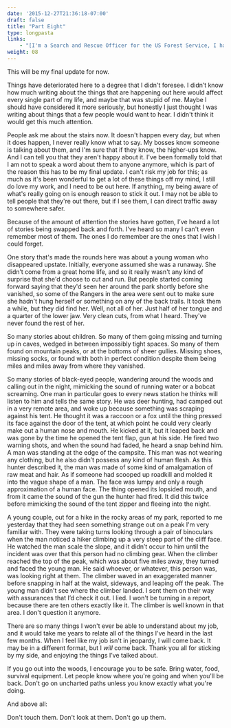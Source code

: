 ```yaml
---
date: '2015-12-27T21:36:18-07:00'
draft: false
title: "Part Eight"
type: longpasta
links:
    - "[I'm a Search and Rescue Officer for the US Forest Service, I have some stories to tell (Final Update)](https://www.reddit.com/r/nosleep/comments/3ydj67/im_a_search_and_rescue_officer_for_the_us_forest/)"
weight: 08
---
```


<section>

This will be my final update for now.

Things have deteriorated here to a degree that I didn't foresee. I didn’t know how much writing about the things that are happening out here would affect every single part of my life, and maybe that was stupid of me. Maybe I should have considered it more seriously, but honestly I just thought I was writing about things that a few people would want to hear. I didn't think it would get this much attention.

People ask me about the stairs now. It doesn't happen every day, but when it does happen, I never really know what to say. My bosses know someone is talking about them, and I'm sure that if they know, the higher-ups know. And I can tell you that they aren't happy about it. I've been formally told that I am not to speak a word about them to anyone anymore, which is part of the reason this has to be my final update. I can't risk my job for this; as much as it's been wonderful to get a lot of these things off my mind, I still do love my work, and I need to be out here. If anything, my being aware of what's really going on is enough reason to stick it out. I may not be able to tell people that they're out there, but if I see them, I can direct traffic away to somewhere safer.

Because of the amount of attention the stories have gotten, I’ve heard a lot of stories being swapped back and forth. I've heard so many I can't even remember most of them. The ones I do remember are the ones that I wish I could forget.

One story that's made the rounds here was about a young woman who disappeared upstate. Initially, everyone assumed she was a runaway. She didn’t come from a great home life, and so it really wasn't any kind of surprise that she'd choose to cut and run. But people started coming forward saying that they'd seen her around the park shortly before she vanished, so some of the Rangers in the area were sent out to make sure she hadn't hung herself or something on any of the back trails. It took them a while, but they did find her. Well, not all of her. Just half of her tongue and a quarter of the lower jaw. Very clean cuts, from what I heard. They've never found the rest of her.

So many stories about children. So many of them going missing and turning up in caves, wedged in between impossibly tight spaces. So many of them found on mountain peaks, or at the bottoms of sheer gullies. Missing shoes, missing socks, or found with both in perfect condition despite them being miles and miles away from where they vanished.

So many stories of black-eyed people, wandering around the woods and calling out in the night, mimicking the sound of running water or a bobcat screaming. One man in particular goes to every news station he thinks will listen to him and tells the same story. He was deer hunting, had camped out in a very remote area, and woke up because something was scraping against his tent. He thought it was a raccoon or a fox until the thing pressed its face against the door of the tent, at which point he could very clearly make out a human nose and mouth. He kicked at it, but it leaped back and was gone by the time he opened the tent flap, gun at his side. He fired two warning shots, and when the sound had faded, he heard a snap behind him. A man was standing at the edge of the campsite. This man was not wearing any clothing, but he also didn’t possess any kind of human flesh. As this hunter described it, the man was made of some kind of amalgamation of raw meat and hair. As if someone had scooped up roadkill and molded it into the vague shape of a man. The face was lumpy and only a rough approximation of a human face. The thing opened its lopsided mouth, and from it came the sound of the gun the hunter had fired. It did this twice before mimicking the sound of the tent zipper and fleeing into the night.

A young couple, out for a hike in the rocky areas of my park, reported to me yesterday that they had seen something strange out on a peak I'm very familiar with. They were taking turns looking through a pair of binoculars when the man noticed a hiker climbing up a very steep part of the cliff face. He watched the man scale the slope, and it didn’t occur to him until the incident was over that this person had no climbing gear. When the climber reached the top of the peak, which was about five miles away, they turned and faced the young man. He said whoever, or whatever, this person was, was looking right at them. The climber waved in an exaggerated manner before snapping in half at the waist, sideways, and leaping off the peak. The young man didn't see where the climber landed. I sent them on their way with assurances that I’d check it out. I lied. I won't be turning in a report, because there are ten others exactly like it. The climber is well known in that area. I don't question it anymore.

There are so many things I won't ever be able to understand about my job, and it would take me years to relate all of the things I've heard in the last few months. When I feel like my job isn't in jeopardy, I will come back. It may be in a different format, but I *will* come back. Thank you all for sticking by my side, and enjoying the things I’ve talked about.

If you go out into the woods, I encourage you to be safe. Bring water, food, survival equipment. Let people know where you're going and when you'll be back. Don't go on uncharted paths unless you know exactly what you're doing.

And above all:

Don't touch them. Don't look at them. Don't go up them.

</section>
